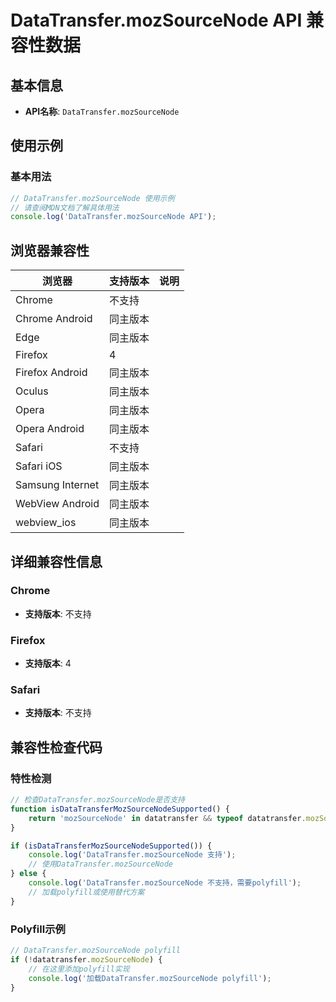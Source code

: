 # DataTransfer.mozSourceNode API 兼容性数据

## 基本信息

- **API名称**: `DataTransfer.mozSourceNode`

## 使用示例

### 基本用法

```javascript
// DataTransfer.mozSourceNode 使用示例
// 请查阅MDN文档了解具体用法
console.log('DataTransfer.mozSourceNode API');
```

## 浏览器兼容性

| 浏览器 | 支持版本 | 说明 |
|--------|----------|------|
| Chrome | 不支持 |  |
| Chrome Android | 同主版本 |  |
| Edge | 同主版本 |  |
| Firefox | 4 |  |
| Firefox Android | 同主版本 |  |
| Oculus | 同主版本 |  |
| Opera | 同主版本 |  |
| Opera Android | 同主版本 |  |
| Safari | 不支持 |  |
| Safari iOS | 同主版本 |  |
| Samsung Internet | 同主版本 |  |
| WebView Android | 同主版本 |  |
| webview_ios | 同主版本 |  |

## 详细兼容性信息

### Chrome

- **支持版本**: 不支持

### Firefox

- **支持版本**: 4

### Safari

- **支持版本**: 不支持

## 兼容性检查代码

### 特性检测

```javascript
// 检查DataTransfer.mozSourceNode是否支持
function isDataTransferMozSourceNodeSupported() {
    return 'mozSourceNode' in datatransfer && typeof datatransfer.mozSourceNode === 'function';
}

if (isDataTransferMozSourceNodeSupported()) {
    console.log('DataTransfer.mozSourceNode 支持');
    // 使用DataTransfer.mozSourceNode
} else {
    console.log('DataTransfer.mozSourceNode 不支持，需要polyfill');
    // 加载polyfill或使用替代方案
}
```

### Polyfill示例

```javascript
// DataTransfer.mozSourceNode polyfill
if (!datatransfer.mozSourceNode) {
    // 在这里添加polyfill实现
    console.log('加载DataTransfer.mozSourceNode polyfill');
}
```

